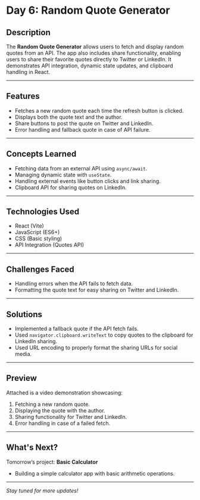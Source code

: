 # Day 6: Random Quote Generator

## Description
The **Random Quote Generator** allows users to fetch and display random quotes from an API. The app also includes share functionality, enabling users to share their favorite quotes directly to Twitter or LinkedIn. It demonstrates API integration, dynamic state updates, and clipboard handling in React.

---

## Features
- Fetches a new random quote each time the refresh button is clicked.
- Displays both the quote text and the author.
- Share buttons to post the quote on Twitter and LinkedIn.
- Error handling and fallback quote in case of API failure.

---

## Concepts Learned
- Fetching data from an external API using `async/await`.
- Managing dynamic state with `useState`.
- Handling external events like button clicks and link sharing.
- Clipboard API for sharing quotes on LinkedIn.

---

## Technologies Used
- React (Vite)
- JavaScript (ES6+)
- CSS (Basic styling)
- API Integration (Quotes API)

---

## Challenges Faced
- Handling errors when the API fails to fetch data.
- Formatting the quote text for easy sharing on Twitter and LinkedIn.

---

## Solutions
- Implemented a fallback quote if the API fetch fails.
- Used `navigator.clipboard.writeText` to copy quotes to the clipboard for LinkedIn sharing.
- Used URL encoding to properly format the sharing URLs for social media.

---

## Preview
Attached is a video demonstration showcasing:
1. Fetching a new random quote.
2. Displaying the quote with the author.
3. Sharing functionality for Twitter and LinkedIn.
4. Error handling in case of a failed fetch.

---

## What's Next?
Tomorrow’s project: **Basic Calculator**  
- Building a simple calculator app with basic arithmetic operations.

---

*Stay tuned for more updates!*
